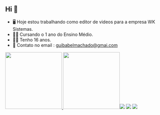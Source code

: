 ## Hi  👋

- 🖥 Hoje estou trabalhando como editor de videos para a empresa WK Sistemas.
- 👨‍🎓 Cursando o 1 ano do Ensino Médio.
- 👨‍💻 Tenho 16 anos.
- 💬 Contato no email : guibabelmachado@gmai.com


<div>
  <a href="https://github.com/guilhermebabel1">
  <img height="180em" src="https://github-readme-stats.vercel.app/api?username=guilhermebabel1&show_icons=true&theme=dark&include_all_commits=true&count_private=true"/>
  <img height="180em" src="https://github-readme-stats.vercel.app/api/top-langs/?username=guilhermebabel1&layout=compact&langs_count=7&theme=dark /div>
                           
                          
<div> 
  <a href="https://www.instagram.com/babelxrz/" target="_blank"><img src="https://img.shields.io/badge/-Instagram-%23E4405F?style=for-the-badge&logo=instagram&logoColor=white" target="_blank"></a>
 <a href="https://www.discord.gg/babelxrz/" target="_blank"><img src="https://img.shields.io/badge/Discord-7289DA?style=for-the-badge&logo=discord&logoColor=white" target="_blank"></a> 
 <a href = "mailto:guibabelmachado@gmai.com"><img src="https://img.shields.io/badge/-Gmail-%23333?style=for-the-badge&logo=gmail&logoColor=white" target="_blank"></a>
 <div> 
